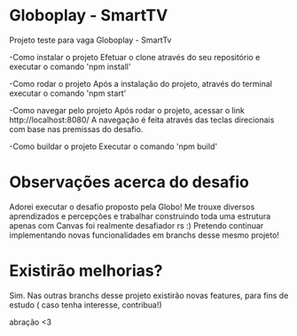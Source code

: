 # Globoplay - SmartTV
Projeto teste para vaga Globoplay - SmartTv


-Como instalar o projeto
Efetuar o clone através do seu repositório e executar o comando 'npm install'


-Como rodar o projeto
Após a instalação do projeto, através do terminal executar o comando 'npm start'


-Como navegar pelo projeto
Após rodar o projeto, acessar o link http://localhost:8080/
A navegação é feita através das teclas direcionais com base nas premissas do desafio.


-Como buildar o projeto
Executar o comando 'npm build'

# Observações acerca do desafio 

Adorei executar o desafio proposto pela Globo! Me trouxe diversos aprendizados e percepções e trabalhar construindo toda uma estrutura apenas com Canvas foi realmente desafiador rs :)
Pretendo continuar implementando novas funcionalidades em branchs desse mesmo projeto!

# Existirão melhorias?

Sim. Nas outras branchs desse projeto existirão novas features, para fins de estudo ( caso tenha interesse, contribua!)

abração <3

